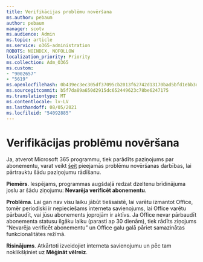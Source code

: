 ```yaml
---
title: Verifikācijas problēmu novēršana
ms.author: pebaum
author: pebaum
manager: scotv
ms.audience: Admin
ms.topic: article
ms.service: o365-administration
ROBOTS: NOINDEX, NOFOLLOW
localization_priority: Priority
ms.collection: Adm_O365
ms.custom:
- "9002657"
- "5619"
ms.openlocfilehash: 0b439ec3ec305df37095cb2013f62742d13170bad5bfd1ebb3d8967fc4ca02af
ms.sourcegitcommit: b5f7da89a650d2915dc652449623c78be6247175
ms.translationtype: MT
ms.contentlocale: lv-LV
ms.lasthandoff: 08/05/2021
ms.locfileid: "54092885"
---
```

# <a name="troubleshoot-verification-issues"></a>Verifikācijas problēmu novēršana

Ja, atverot Microsoft 365 programmu, tiek parādīts paziņojums par abonementu, varat veikt [šeit](https://support.office.com/article/a-subscription-notice-appears-when-i-open-a-microsoft-365-application-4cabe32c-f594-4c0e-9191-3d3ade10cceb) pieejamās problēmu novēršanas darbības, lai pārtrauktu šādu paziņojumu rādīšanu.

**Piemērs**. Iespējams, programmas augšdaļā redzat dzeltenu brīdinājuma joslu ar šādu ziņojumu: **Nevarēja verificēt abonementu**.

**Problēma**. Lai gan nav visu laiku jābūt tiešsaistē, lai varētu izmantot Office, tomēr periodiski ir nepieciešams interneta savienojums, lai Office varētu pārbaudīt, vai jūsu abonements joprojām ir aktīvs. Ja Office nevar pārbaudīt abonementa statusu ilgāku laiku (parasti ap 30 dienām), tiek rādīts ziņojums “Nevarēja verificēt abonementu” un Office galu galā pāriet samazinātas funkcionalitātes režīmā.

**Risinājums**. Atkārtoti izveidojiet interneta savienojumu un pēc tam noklikšķiniet uz **Mēģināt vēlreiz**.
